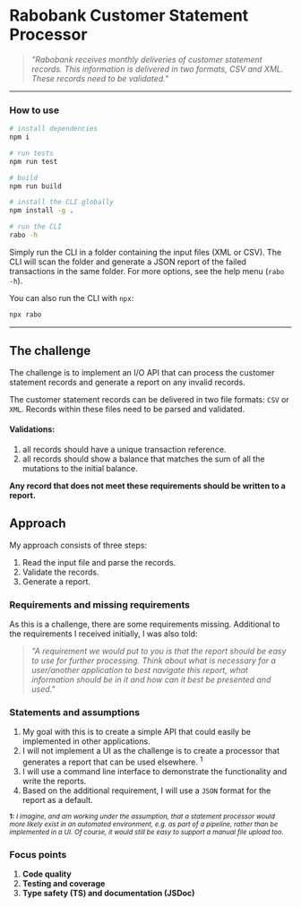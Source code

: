 # Rabobank Customer Statement Processor

> _"Rabobank receives monthly deliveries of customer statement records. This
> information is delivered in two formats, CSV and XML. These records need to be
> validated."_

---

### How to use

```sh
# install dependencies
npm i

# run tests
npm run test

# build
npm run build

# install the CLI globally
npm install -g .

# run the CLI
rabo -h
```

Simply run the CLI in a folder containing the input files (XML or CSV). The CLI
will scan the folder and generate a JSON report of the failed transactions in
the same folder. For more options, see the help menu (`rabo -h`).

You can also run the CLI with `npx`:

```sh
npx rabo
```

---

## The challenge

The challenge is to implement an I/O API that can process the customer statement
records and generate a report on any invalid records.

The customer statement records can be delivered in two file formats: `CSV` or
`XML`. Records within these files need to be parsed and validated.

#### Validations:

1. all records should have a unique transaction reference.
2. all records should show a balance that matches the sum of all the mutations
   to the initial balance.

**Any record that does not meet these requirements should be written to a
report.**

## Approach

My approach consists of three steps:

1. Read the input file and parse the records.
2. Validate the records.
3. Generate a report.

### Requirements and missing requirements

As this is a challenge, there are some requirements missing. Additional to the
requirements I received initially, I was also told:

> _"A requirement we would put to you is that the report should be easy to use
> for further processing. Think about what is necessary for a user/another
> application to best navigate this report, what information should be in it and
> how can it best be presented and used."_

### Statements and assumptions

1. My goal with this is to create a simple API that could easily be implemented
   in other applications.
2. I will not implement a UI as the challenge is to create a processor that
   generates a report that can be used elsewhere. <sup>1</sup>
3. I will use a command line interface to demonstrate the functionality and
   write the reports.
4. Based on the additional requirement, I will use a `JSON` format for the
   report as a default.

<sup>**1:** _I imagine, and am working under the assumption, that a statement
processor would more likely exist in an automated environment, e.g. as part of a
pipeline, rather than be implemented in a UI. Of course, it would still be easy
to support a manual file upload too._</sup>

### Focus points

1. **Code quality**
2. **Testing and coverage**
3. **Type safety (TS) and documentation (JSDoc)**
